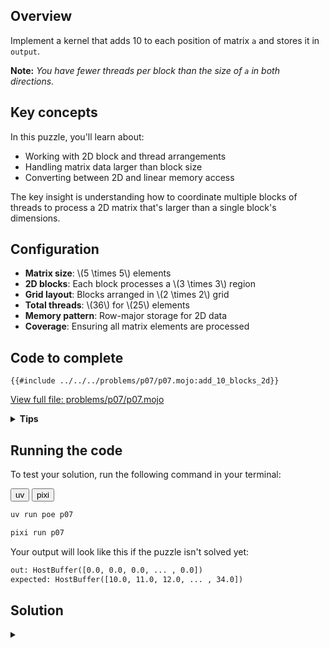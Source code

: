 ## Overview

Implement a kernel that adds 10 to each position of matrix `a` and stores it in `output`.

**Note:** _You have fewer threads per block than the size of `a` in both directions._

## Key concepts

In this puzzle, you'll learn about:

- Working with 2D block and thread arrangements
- Handling matrix data larger than block size
- Converting between 2D and linear memory access

The key insight is understanding how to coordinate multiple blocks of threads to process a 2D matrix that's larger than a single block's dimensions.

## Configuration

- **Matrix size**: \\(5 \times 5\\) elements
- **2D blocks**: Each block processes a \\(3 \times 3\\) region
- **Grid layout**: Blocks arranged in \\(2 \times 2\\) grid
- **Total threads**: \\(36\\) for \\(25\\) elements
- **Memory pattern**: Row-major storage for 2D data
- **Coverage**: Ensuring all matrix elements are processed

## Code to complete

```mojo
{{#include ../../../problems/p07/p07.mojo:add_10_blocks_2d}}
```
<a href="{{#include ../_includes/repo_url.md}}/blob/main/problems/p07/p07.mojo" class="filename">View full file: problems/p07/p07.mojo</a>

<details>
<summary><strong>Tips</strong></summary>

<div class="solution-tips">

1. Calculate global indices: `row = block_dim.y * block_idx.y + thread_idx.y`, `col = block_dim.x * block_idx.x + thread_idx.x`
2. Add guard: `if row < size and col < size`
3. Inside guard: think about how to add 10 in row-major way!
</div>
</details>

## Running the code

To test your solution, run the following command in your terminal:

<div class="code-tabs" data-tab-group="package-manager">
  <div class="tab-buttons">
    <button class="tab-button">uv</button>
    <button class="tab-button">pixi</button>
  </div>
  <div class="tab-content">

```bash
uv run poe p07
```

  </div>
  <div class="tab-content">

```bash
pixi run p07
```

  </div>
</div>

Your output will look like this if the puzzle isn't solved yet:
```txt
out: HostBuffer([0.0, 0.0, 0.0, ... , 0.0])
expected: HostBuffer([10.0, 11.0, 12.0, ... , 34.0])
```

## Solution

<details class="solution-details">
<summary></summary>

```mojo
{{#include ../../../solutions/p07/p07.mojo:add_10_blocks_2d_solution}}
```

<div class="solution-explanation">

This solution demonstrates key concepts of 2D block-based processing with raw memory:

1. **2D thread indexing**
   - Global row: `block_dim.y * block_idx.y + thread_idx.y`
   - Global col: `block_dim.x * block_idx.x + thread_idx.x`
   - Maps thread grid to matrix elements:
     ```txt
     5×5 matrix with 3×3 blocks:

     Block (0,0)         Block (1,0)
     [(0,0) (0,1) (0,2)] [(0,3) (0,4)    *  ]
     [(1,0) (1,1) (1,2)] [(1,3) (1,4)    *  ]
     [(2,0) (2,1) (2,2)] [(2,3) (2,4)    *  ]

     Block (0,1)         Block (1,1)
     [(3,0) (3,1) (3,2)] [(3,3) (3,4)    *  ]
     [(4,0) (4,1) (4,2)] [(4,3) (4,4)    *  ]
     [  *     *     *  ] [  *     *      *  ]
     ```
     (* = thread exists but outside matrix bounds)

2. **Memory layout**
   - Row-major linear memory: `index = row * size + col`
   - Example for 5×5 matrix:
     ```txt
     2D indices:    Linear memory:
     (2,1) -> 11   [00 01 02 03 04]
                   [05 06 07 08 09]
                   [10 11 12 13 14]
                   [15 16 17 18 19]
                   [20 21 22 23 24]
     ```

3. **Bounds checking**
   - Guard `row < size and col < size` handles:
     - Excess threads in partial blocks
     - Edge cases at matrix boundaries
     - 2×2 block grid with 3×3 threads each = 36 threads for 25 elements

4. **Block coordination**
   - Each 3×3 block processes part of 5×5 matrix
   - 2×2 grid of blocks ensures full coverage
   - Overlapping threads handled by bounds check
   - Efficient parallel processing across blocks

This pattern shows how to handle 2D data larger than block size while maintaining efficient memory access and thread coordination.
</div>
</details>
